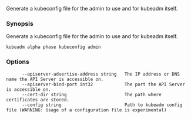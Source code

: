 
Generate a kubeconfig file for the admin to use and for kubeadm itself.

### Synopsis


Generate a kubeconfig file for the admin to use and for kubeadm itself.

```
kubeadm alpha phase kubeconfig admin
```

### Options

```
      --apiserver-advertise-address string   The IP address or DNS name the API Server is accessible on.
      --apiserver-bind-port int32            The port the API Server is accessible on.
      --cert-dir string                      The path where certificates are stored.
      --config string                        Path to kubeadm config file (WARNING: Usage of a configuration file is experimental)
```

